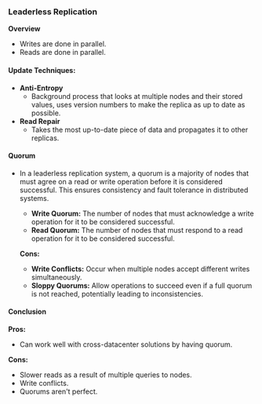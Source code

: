 ### Leaderless Replication

**Overview**
- Writes are done in parallel.
- Reads are done in parallel.

#### Update Techniques:
- **Anti-Entropy**
    - Background process that looks at multiple nodes and their stored values, uses version numbers to make the replica as up to date as possible.
- **Read Repair**
    - Takes the most up-to-date piece of data and propagates it to other replicas.

#### Quorum
- In a leaderless replication system, a quorum is a majority of nodes that must agree on a read or write operation before it is considered successful. This ensures consistency and fault tolerance in distributed systems.
    - **Write Quorum:** The number of nodes that must acknowledge a write operation for it to be considered successful.
    - **Read Quorum:** The number of nodes that must respond to a read operation for it to be considered successful.

    **Cons:**
    - **Write Conflicts:** Occur when multiple nodes accept different writes simultaneously.
    - **Sloppy Quorums:** Allow operations to succeed even if a full quorum is not reached, potentially leading to inconsistencies.

#### Conclusion
**Pros:**
- Can work well with cross-datacenter solutions by having quorum.

**Cons:**
- Slower reads as a result of multiple queries to nodes.
- Write conflicts.
- Quorums aren't perfect.
